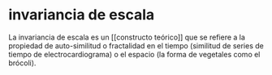 # invariancia de escala
La invariancia de escala es un [[constructo teórico]] que se refiere a la propiedad de auto-similitud o fractalidad en el tiempo (similitud de series de tiempo de electrocardiograma) o el espacio (la forma de vegetales como el brócoli).
